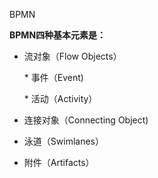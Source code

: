 BPMN

**BPMN四种基本元素是：**

* 流对象（Flow Objects）

  \* 事件（Event\)

  \* 活动（Activity）

* 连接对象（Connecting Object\)

* 泳道（Swimlanes）

* 附件（Artifacts）



